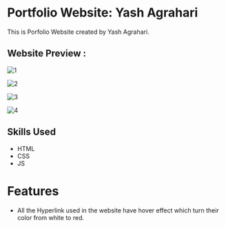 # Portfolio Website: Yash Agrahari

This is Porfolio Website created by Yash Agrahari.

## Website Preview :
![1](https://user-images.githubusercontent.com/92152225/170841804-67ee4761-fb19-463e-a9d3-9c79d085e330.png)

![2](https://user-images.githubusercontent.com/92152225/170840971-e988d956-9362-4afd-9f72-708be90dd4c5.png)

![3](https://user-images.githubusercontent.com/92152225/170840974-df352d02-c098-4c42-b0c4-3592747f603c.png)

![4](https://user-images.githubusercontent.com/92152225/170840977-da8faf9e-f3ec-4c91-a78b-b4ca2cac3a57.png)


## Skills Used
- HTML
- CSS
- JS

# Features
- All the Hyperlink used in the website have hover effect which turn their color from white to red.
